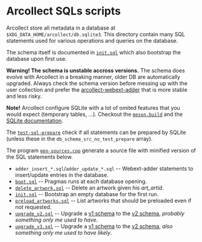 # Arcollect SQLs scripts

Arcollect store all metadata in a database at `$XDG_DATA_HOME/arcollect/db.sqlite3`.
This directory contain many SQL statements used for various operations and queries on the database.

The schema itself is documented in [`init.sql`](https://github.com/DevilishSpirits/arcollect/blob/master/sqls/init.sql) which also bootstrap the database upon first use.

**Warning! The schema is unstable accross versions.** The schema does evolve with Arcollect in a breaking manner, older DB are automatically upgraded. Always check the schema version before messing up with the user collection and prefer the [arcollect-webext-adder](../webext-adder/README.md) that is more stable and less risky.

**Note!** Arcollect configure SQLite with a lot of omited features that you would expect (temporary tables, ...). Checkout the [`meson.build`](../subprojects/packagefiles/sqlite/meson.build) and the [SQLite documentation](https://www.sqlite.org/compile.html).

The [`test-sql-prepare`](tests/test-sql-prepare.cpp) check if all statements can be prepared by SQLite (unless these in the `db_schema_src_no_test_prepare` array).

The program [`gen-sources.cpp`](https://github.com/DevilishSpirits/arcollect/blob/master/sqls/gen-schema-sources.cpp) generate a source file with minified version of the SQL statements below.

* `adder_insert_*.sql`/`adder_update_*.sql` -- Webext-adder statements to insert/update entries in the database.
* [`boot.sql`](https://github.com/DevilishSpirits/arcollect/blob/master/sqls/boot.sql) -- Pragmas runs at each database opening.
* [`delete_artwork.sql`](https://github.com/DevilishSpirits/arcollect/blob/master/sqls/delete_artwork.sql) -- Delete an artwork given his *art_artid*.
* [`init.sql`](https://github.com/DevilishSpirits/arcollect/blob/master/sqls/init.sql) -- Bootstrap an empty database for the first run.
* [`preload_artworks.sql`](https://github.com/DevilishSpirits/arcollect/blob/master/sqls/preload_artworks.sql) -- List artworks that should be preloaded even if not requested.
* [`upgrade_v2.sql`](https://github.com/DevilishSpirits/arcollect/blob/master/sqls/upgrade_v2.sql) -- Upgrade a [v1 schema](https://github.com/DevilishSpirits/arcollect/blob/v0.3/db-schema/init.sql) to the [v2 schema](https://github.com/DevilishSpirits/arcollect/blob/v0.14/sqls/init.sql), *probably something only me used to have*.
* [`upgrade_v3.sql`](https://github.com/DevilishSpirits/arcollect/blob/master/sqls/upgrade_v3.sql) -- Upgrade a [v1 schema](https://github.com/DevilishSpirits/arcollect/blob/v0.17/db-schema/init.sql) to the [v2 schema](https://github.com/DevilishSpirits/arcollect/blob/v0.18/sqls/init.sql), *also something only me used to have likely*.
